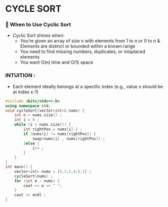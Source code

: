 # CYCLE SORT 

### 🧪 When to Use Cyclic Sort
- Cyclic Sort shines when:
  - You’re given an array of size n with elements from 1 to n or 0 to n & Elements are distinct or bounded within a known range
  - You need to find missing numbers, duplicates, or misplaced elements
  - You want O(n) time and O(1) space

### INTUITION :
- Each element ideally belongs at a specific index (e.g., value x should be at index x-1)

```cpp
#include <bits/stdc++.h>
using namespace std;
void cycleSort(vector<int>& nums) {
    int n = nums.size() ;
    int i = 0 ;
    while (i < nums.size()) {
        int rightPos = nums[i]-1 ;
        if (nums[i] != nums[rightPos]) {
            swap(nums[i] , nums[rightPos]) ;
        }else {
            i++ ;
        }
    }
}
int main() {
	vector<int> nums = {5,3,1,4,6,2} ;
	cycleSort(nums) ;
	for (int e : nums) {
	    cout << e << " ";
	}
	cout << endl ;
}

```
